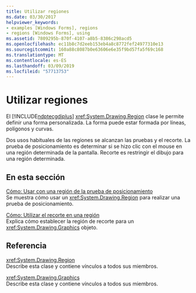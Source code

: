 ```yaml
---
title: Utilizar regiones
ms.date: 03/30/2017
helpviewer_keywords:
- examples [Windows Forms], regions
- regions [Windows Forms], using
ms.assetid: 7809295b-870f-4107-a8b5-8386c298acd5
ms.openlocfilehash: ec11b8c7d2eeb153eb4a8c8772fef24977310e13
ms.sourcegitcommit: 160a88c8087b0e63606e6e35f9bd57fa5f69c168
ms.translationtype: MT
ms.contentlocale: es-ES
ms.lasthandoff: 03/09/2019
ms.locfileid: "57713753"
---
```

# <a name="using-regions"></a>Utilizar regiones
El [!INCLUDE[ndptecgdiplus](../../../../includes/ndptecgdiplus-md.md)] <xref:System.Drawing.Region> clase le permite definir una forma personalizada. La forma puede estar formada por líneas, polígonos y curvas.  
  
 Dos usos habituales de las regiones se alcanzan las pruebas y el recorte. La prueba de posicionamiento es determinar si se hizo clic con el mouse en una región determinada de la pantalla. Recorte es restringir el dibujo para una región determinada.  
  
## <a name="in-this-section"></a>En esta sección  
 [Cómo: Usar con una región de la prueba de posicionamiento](how-to-use-hit-testing-with-a-region.md)  
 Se muestra cómo usar un <xref:System.Drawing.Region> para realizar una prueba de posicionamiento.  
  
 [Cómo: Utilizar el recorte en una región](how-to-use-clipping-with-a-region.md)  
 Explica cómo establecer la región de recorte para un <xref:System.Drawing.Graphics> objeto.  
  
## <a name="reference"></a>Referencia  
 <xref:System.Drawing.Region>  
 Describe esta clase y contiene vínculos a todos sus miembros.  
  
 <xref:System.Drawing.Graphics>  
 Describe esta clase y contiene vínculos a todos sus miembros.
